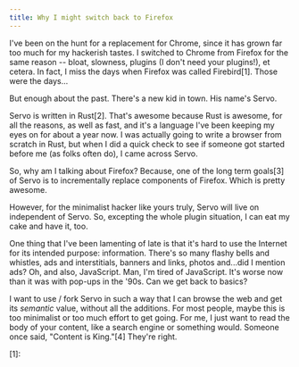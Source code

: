 ```yaml
---
title: Why I might switch back to Firefox
---
```


I've been on the hunt for a replacement for Chrome, since it has grown far too much for my hackerish tastes. I switched to Chrome from Firefox for the same reason -- bloat, slowness, plugins (I don't need your plugins!), et cetera. In fact, I miss the days when Firefox was called Firebird[1]. Those were the days...

But enough about the past. There's a new kid in town. His name's Servo.

Servo is written in Rust[2]. That's awesome because Rust is awesome, for all the reasons, as well as fast, and it's a language I've been keeping my eyes on for about a year now. I was actually going to write a browser from scratch in Rust, but when I did a quick check to see if someone got started before me (as folks often do), I came across Servo.

So, why am I talking about Firefox? Because, one of the long term goals[3] of Servo is to incrementally replace components of Firefox. Which is pretty awesome.

However, for the minimalist hacker like yours truly, Servo will live on independent of Servo. So, excepting the whole plugin situation, I can eat my cake and have it, too.

One thing that I've been lamenting of late is that it's hard to use the Internet for its intended purpose: information. There's so many flashy bells and whistles, ads and interstitials, banners and links, photos and...did I mention ads? Oh, and also, JavaScript. Man, I'm tired of JavaScript. It's worse now than it was with pop-ups in the '90s. Can we get back to basics?

I want to use / fork Servo in such a way that I can browse the web and get its *semantic* value, without all the additions. For most people, maybe this is too minimalist or too much effort to get going. For me, I just want to read the body of your content, like a search engine or something would. Someone once said, "Content is King."[4] They're right.

[1]: 